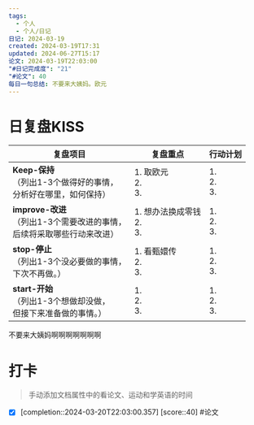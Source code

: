 ```yaml
---
tags:
  - 个人
  - 个人/日记
日记: 2024-03-19
created: 2024-03-19T17:31
updated: 2024-06-27T15:17
论文: 2024-03-19T22:03:00
"#日记完成度": "21"
"#论文": 40
每日一句总结: 不要来大姨妈。欧元
---
```



# 日复盘KISS
| **复盘项目**                                             | **复盘重点**                  | **行动计划**          |
| ---------------------------------------------------- | ------------------------- | ----------------- |
| **Keep-保持**<br>（列出1-3个做得好的事情，<br>   分析好在哪里，如何保持）     | 1.  取欧元<br>2. <br>3.      | 1.  <br>2. <br>3. |
| **improve-改进**<br>（列出1-3个需要改进的事情，<br>  后续将采取哪些行动来改进） | 1. 想办法换成零钱  <br>2. <br>3. | 1.  <br>2. <br>3. |
| **stop-停止**<br>（列出1-3个没必要做的事情，<br>下次不再做。）            | 1.  看甄嬛传<br>2. <br>3.     | 1.  <br>2. <br>3. |
| **start-开始**<br>（列出1-3个想做却没做，<br>但接下来准备做的事情。）        | 1.  <br>2. <br>3.         | 1.  <br>2. <br>3. |

不要来大姨妈啊啊啊啊啊啊啊

# 打卡
> 手动添加文档属性中的看论文、运动和学英语的时间




- [x]  [completion::2024-03-20T22:03:00.357] [score::40] #论文